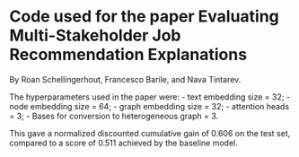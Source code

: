 # Code used for the paper Evaluating Multi-Stakeholder Job Recommendation Explanations

By Roan Schellingerhout, Francesco Barile, and Nava Tintarev.


The hyperparameters used in the paper were: 
    - text embedding size = 32; 
    - node embedding size = 64;
    - graph embedding size = 32;
    - attention heads = 3;
    - Bases for conversion to heterogeneous graph = 3. 

This gave a normalized discounted cumulative gain of 0.606 on the test set, compared to a score of 0.511 achieved by the baseline model. 